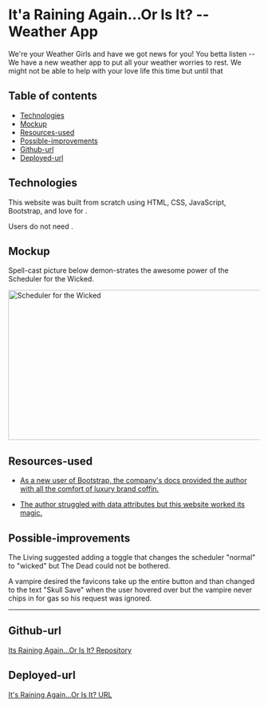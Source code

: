 
# It'a Raining Again...Or Is It? -- Weather App

We're your Weather Girls and have we got news for you! You betta listen -- We have a new weather app to put all your weather worries to rest. We might not be able to help with your love life this time but until that 

## Table of contents
* [Technologies](#technologies)
* [Mockup](#mockup)
* [Resources-used](#resources-used)
* [Possible-improvements](#possible-improvements)
* [Github-url](#github-url)
* [Deployed-url](#deployed-url)


## Technologies

This website was built from scratch using HTML, CSS, JavaScript, Bootstrap, and love for .

Users do not need .

## Mockup

Spell-cast picture below demon-strates the awesome power of the Scheduler for the Wicked.

<img src="./Assets/scheduler666.gif" width="550" height="300" alt="Scheduler for the Wicked"/>

## Resources-used

* <a href="https://getbootstrap.com/docs/5.1/getting-started/introduction/" target="_blank"> As a new user of Bootstrap, the company's docs provided the author with all the comfort of luxury brand coffin. </a> 

* <a href="https://www.abeautifulsite.net/posts/working-with-html5-data-attributes/k" target="_blank"> The author struggled with data attributes but this website worked its magic. </a> 

## Possible-improvements

The Living suggested adding a toggle that changes the scheduler "normal" to "wicked" but The Dead could not be bothered.

A vampire desired the favicons take up the entire button and than changed to the text "Skull Save" when the user hovered over but the vampire never chips in for gas so his request was ignored. 

---

## Github-url
<a href=https://github.com/AmyShafer/Its-Raining-Again-Or-Is-It target="_blank_">Its Raining Again...Or Is It? Repository</a> 

## Deployed-url
<a href="https://amyshafer.github.io/Its-Raining-Again-Or-Is-It/" target="_blank_">It's Raining Again...Or Is It? URL</a> 

